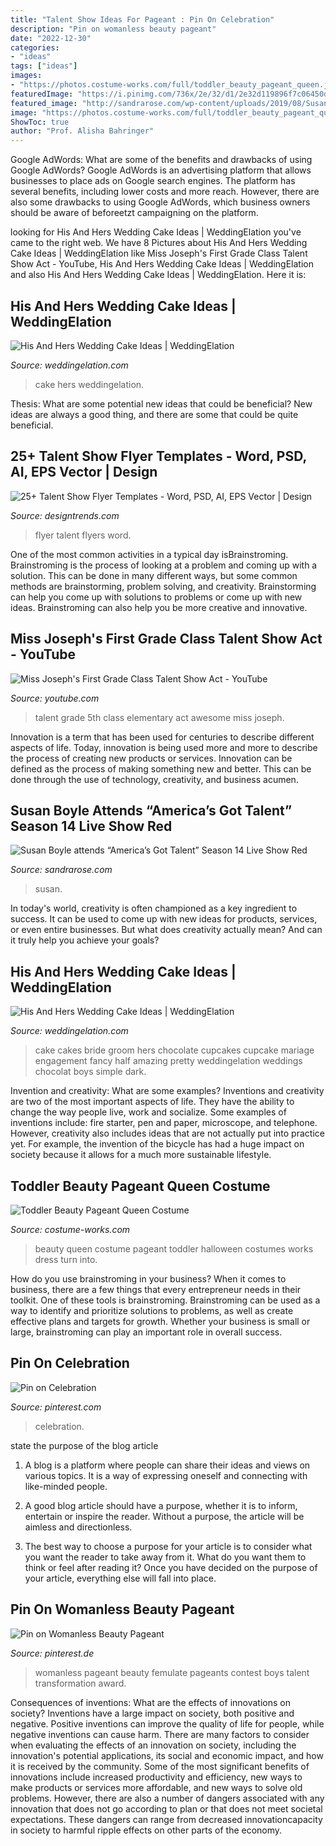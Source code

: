 ```yaml
---
title: "Talent Show Ideas For Pageant : Pin On Celebration"
description: "Pin on womanless beauty pageant"
date: "2022-12-30"
categories:
- "ideas"
tags: ["ideas"]
images:
- "https://photos.costume-works.com/full/toddler_beauty_pageant_queen.jpg"
featuredImage: "https://i.pinimg.com/736x/2e/32/d1/2e32d119896f7c06450da95a3a84a882.jpg"
featured_image: "http://sandrarose.com/wp-content/uploads/2019/08/Susan-Boyle-wenn36876636-768x1152.jpg"
image: "https://photos.costume-works.com/full/toddler_beauty_pageant_queen.jpg"
ShowToc: true
author: "Prof. Alisha Bahringer"
---
```



Google AdWords: What are some of the benefits and drawbacks of using Google AdWords?
Google AdWords is an advertising platform that allows businesses to place ads on Google search engines. The platform has several benefits, including lower costs and more reach. However, there are also some drawbacks to using Google AdWords, which business owners should be aware of beforeetzt campaigning on the platform.

	

		
looking for His And Hers Wedding Cake Ideas | WeddingElation you've came to the right web. We have 8 Pictures about His And Hers Wedding Cake Ideas | WeddingElation like Miss Joseph&#039;s First Grade Class Talent Show Act - YouTube, His And Hers Wedding Cake Ideas | WeddingElation and also His And Hers Wedding Cake Ideas | WeddingElation. Here it is:
		
    
## His And Hers Wedding Cake Ideas | WeddingElation

<img loading=lazy src="https://www.weddingelation.com/wp-content/uploads/2016/04/his-hers-vanilla-chocolate-cake.jpeg" onerror="this.onerror=null;this.src='https://tse2.mm.bing.net/th?id=OIP.ssaXHLFr03bs4lq0gJrLkQHaMv&amp;pid=15.1';" alt="His And Hers Wedding Cake Ideas | WeddingElation">

_Source: weddingelation.com_

>cake hers weddingelation. 

	

Thesis: What are some potential new ideas that could be beneficial?
New ideas are always a good thing, and there are some that could be quite beneficial.

    
## 25+ Talent Show Flyer Templates - Word, PSD, AI, EPS Vector | Design

<img loading=lazy src="https://images.designtrends.com/wp-content/uploads/2016/08/23164610/Talent-Show-party-flyer.jpg" onerror="this.onerror=null;this.src='https://tse4.mm.bing.net/th?id=OIP.Io5ueUDi7h2Yv1FEc9JdWwHaL9&amp;pid=15.1';" alt="25+ Talent Show Flyer Templates - Word, PSD, AI, EPS Vector | Design">

_Source: designtrends.com_

>flyer talent flyers word. 

	

One of the most common activities in a typical day isBrainstroming. Brainstroming is the process of looking at a problem and coming up with a solution. This can be done in many different ways, but some common methods are brainstorming, problem solving, and creativity. Brainstorming can help you come up with solutions to problems or come up with new ideas. Brainstroming can also help you be more creative and innovative.

    
## Miss Joseph&#039;s First Grade Class Talent Show Act - YouTube

<img loading=lazy src="https://i.ytimg.com/vi/Qh_AiU6MQ_o/maxresdefault.jpg" onerror="this.onerror=null;this.src='https://tse1.mm.bing.net/th?id=OIP.RrlYrEXil7WS0PTPVuLMkAHaEK&amp;pid=15.1';" alt="Miss Joseph&#039;s First Grade Class Talent Show Act - YouTube">

_Source: youtube.com_

>talent grade 5th class elementary act awesome miss joseph. 

	

Innovation is a term that has been used for centuries to describe different aspects of life. Today, innovation is being used more and more to describe the process of creating new products or services. Innovation can be defined as the process of making something new and better. This can be done through the use of technology, creativity, and business acumen.

    
## Susan Boyle Attends “America’s Got Talent” Season 14 Live Show Red

<img loading=lazy src="http://sandrarose.com/wp-content/uploads/2019/08/Susan-Boyle-wenn36876636-768x1152.jpg" onerror="this.onerror=null;this.src='https://tse1.mm.bing.net/th?id=OIP.fLZNKTjmPSJJzCLcXnCs0QHaLH&amp;pid=15.1';" alt="Susan Boyle attends “America’s Got Talent” Season 14 Live Show Red">

_Source: sandrarose.com_

>susan. 

	

In today's world, creativity is often championed as a key ingredient to success. It can be used to come up with new ideas for products, services, or even entire businesses. But what does creativity actually mean? And can it truly help you achieve your goals?

    
## His And Hers Wedding Cake Ideas | WeddingElation

<img loading=lazy src="https://www.weddingelation.com/wp-content/uploads/2016/04/wedding-cake-ideas-e1461938143364.jpg" onerror="this.onerror=null;this.src='https://tse1.mm.bing.net/th?id=OIP.DiJo0ZYRhaAS4nGsl2XU7wHaLH&amp;pid=15.1';" alt="His And Hers Wedding Cake Ideas | WeddingElation">

_Source: weddingelation.com_

>cake cakes bride groom hers chocolate cupcakes cupcake mariage engagement fancy half amazing pretty weddingelation weddings chocolat boys simple dark. 

	

Invention and creativity: What are some examples?
Inventions and creativity are two of the most important aspects of life. They have the ability to change the way people live, work and socialize. Some examples of inventions include: fire starter, pen and paper, microscope, and telephone. However, creativity also includes ideas that are not actually put into practice yet. For example, the invention of the bicycle has had a huge impact on society because it allows for a much more sustainable lifestyle.

    
## Toddler Beauty Pageant Queen Costume

<img loading=lazy src="https://photos.costume-works.com/full/toddler_beauty_pageant_queen.jpg" onerror="this.onerror=null;this.src='https://tse1.mm.bing.net/th?id=OIP.nodZ1eyTcyEawBA42TmfrAHaLO&amp;pid=15.1';" alt="Toddler Beauty Pageant Queen Costume">

_Source: costume-works.com_

>beauty queen costume pageant toddler halloween costumes works dress turn into. 

	

How do you use brainstroming in your business?
When it comes to business, there are a few things that every entrepreneur needs in their toolkit. One of these tools is brainstroming. Brainstroming can be used as a way to identify and prioritize solutions to problems, as well as create effective plans and targets for growth. Whether your business is small or large, brainstroming can play an important role in overall success.

    
## Pin On Celebration

<img loading=lazy src="https://i.pinimg.com/736x/cd/c3/bc/cdc3bc9e353a9ff3345d99dcb38cab9e.jpg" onerror="this.onerror=null;this.src='https://tse2.mm.bing.net/th?id=OIP.CTFGSvNt0VHgymhD5i5C8AHaDt&amp;pid=15.1';" alt="Pin on Celebration">

_Source: pinterest.com_

>celebration. 

	

state the purpose of the blog article
1. A blog is a platform where people can share their ideas and views on various topics. It is a way of expressing oneself and connecting with like-minded people.
2. A good blog article should have a purpose, whether it is to inform, entertain or inspire the reader. Without a purpose, the article will be aimless and directionless.

3. The best way to choose a purpose for your article is to consider what you want the reader to take away from it. What do you want them to think or feel after reading it? Once you have decided on the purpose of your article, everything else will fall into place.

    
## Pin On Womanless Beauty Pageant

<img loading=lazy src="https://i.pinimg.com/736x/2e/32/d1/2e32d119896f7c06450da95a3a84a882.jpg" onerror="this.onerror=null;this.src='https://tse3.mm.bing.net/th?id=OIP.3CHXTN8HKu23BgiOyYp8ngHaNK&amp;pid=15.1';" alt="Pin on Womanless Beauty Pageant">

_Source: pinterest.de_

>womanless pageant beauty femulate pageants contest boys talent transformation award. 

	

Consequences of inventions: What are the effects of innovations on society?
Inventions have a large impact on society, both positive and negative. Positive inventions can improve the quality of life for people, while negative inventions can cause harm. There are many factors to consider when evaluating the effects of an innovation on society, including the innovation's potential applications, its social and economic impact, and how it is received by the community. Some of the most significant benefits of innovations include increased productivity and efficiency, new ways to make products or services more affordable, and new ways to solve old problems. However, there are also a number of dangers associated with any innovation that does not go according to plan or that does not meet societal expectations. These dangers can range from decreased innovationcapacity in society to harmful ripple effects on other parts of the economy.

